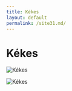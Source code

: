 ```yaml
---
title: Kékes
layout: default
permalink: /site31.md/
---
```

Kékes
=================================================================


![Kékes](https://www.places2visit.pl/wp-content/uploads/2019/04/radziejowa-f.jpg)

![Kékes](https://navtur.pl/files/plc_pano/408.jpg)